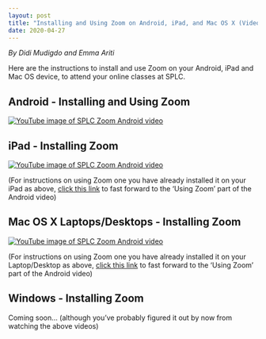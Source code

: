 ```yaml
---
layout: post
title: "Installing and Using Zoom on Android, iPad, and Mac OS X (Video)"
date: 2020-04-27
---
```

*By Didi Mudigdo and Emma Ariti*

Here are the instructions to install and use Zoom on your Android, iPad and Mac OS device, to attend your online classes at SPLC.

## Android - Installing and Using Zoom

[![YouTube image of SPLC Zoom Android video](http://img.youtube.com/vi/m5fYQvKBXPU/0.jpg)](https://www.youtube.com/watch?v=m5fYQvKBXPU)

## iPad - Installing Zoom

[![YouTube image of SPLC Zoom Android video](http://img.youtube.com/vi/RH45sEKf9PY/0.jpg)](https://www.youtube.com/watch?v=RH45sEKf9PY)

(For instructions on using Zoom one you have already installed it on your iPad as above, [click this link](https://youtu.be/m5fYQvKBXPU?t=198) to fast forward to the ‘Using Zoom’ part of the Android video)

## Mac OS X Laptops/Desktops - Installing Zoom

[![YouTube image of SPLC Zoom Android video](http://img.youtube.com/vi/TY-3M8ZnsJY/0.jpg)](https://www.youtube.com/watch?v=TY-3M8ZnsJY)

(For instructions on using Zoom one you have already installed it on your Laptop/Desktop as above, [click this link](https://youtu.be/m5fYQvKBXPU?t=198) to fast forward to the ‘Using Zoom’ part of the Android video)

## Windows - Installing Zoom

Coming soon… (although you’ve probably figured it out by now from watching the above videos)
